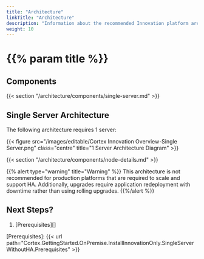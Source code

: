 ```yaml
---
title: "Architecture"
linkTitle: "Architecture"
description: "Information about the recommended Innovation platform architecture, including component descriptions."
weight: 10
---
```


# {{% param title %}}

## Components

{{< section "/architecture/components/single-server.md" >}}

## Single Server Architecture

The following architecture requires 1 server:

{{< figure src="/images/editable/Cortex Innovation Overview-Single Server.png" class="centre" title="1 Server Architecture Diagram" >}}

{{< section "/architecture/components/node-details.md" >}}

{{% alert type="warning" title="Warning" %}} This architecture is not recommended for production platforms that are required to scale and support HA. Additionally, upgrades require application redeployment with downtime rather than using rolling upgrades. {{%/alert %}}

## Next Steps?

1. [Prerequisites][]

[Prerequisites]: {{< url path="Cortex.GettingStarted.OnPremise.InstallInnovationOnly.SingleServerWithoutHA.Prerequisites" >}}
